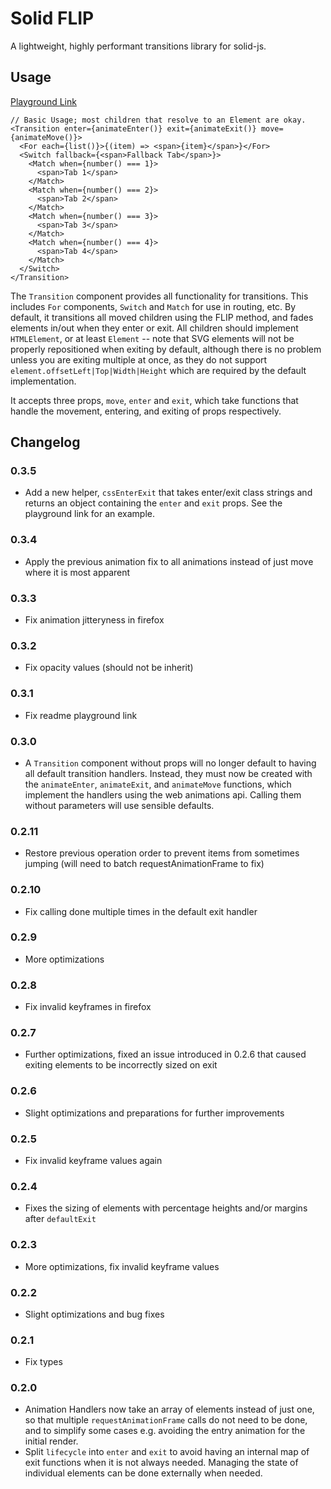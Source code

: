# Solid FLIP

A lightweight, highly performant transitions library for solid-js.

## Usage

[Playground Link](https://playground.solidjs.com/?hash=-277761497&version=1.0.7)

```tsx
// Basic Usage; most children that resolve to an Element are okay.
<Transition enter={animateEnter()} exit={animateExit()} move={animateMove()}>
  <For each={list()}>{(item) => <span>{item}</span>}</For>
  <Switch fallback={<span>Fallback Tab</span>}>
    <Match when={number() === 1}>
      <span>Tab 1</span>
    </Match>
    <Match when={number() === 2}>
      <span>Tab 2</span>
    </Match>
    <Match when={number() === 3}>
      <span>Tab 3</span>
    </Match>
    <Match when={number() === 4}>
      <span>Tab 4</span>
    </Match>
  </Switch>
</Transition>
```

The `Transition` component provides all functionality for transitions. This includes `For` components, `Switch` and `Match` for use in routing, etc. By default, it transitions all moved children using the FLIP method, and fades elements in/out when they enter or exit. All children should implement `HTMLElement`, or at least `Element` -- note that SVG elements will not be properly repositioned when exiting by default, although there is no problem unless you are exiting multiple at once, as they do not support `element.offsetLeft|Top|Width|Height` which are required by the default implementation.

It accepts three props, `move`, `enter` and `exit`, which take functions that handle the movement, entering, and exiting of props respectively.

## Changelog

### 0.3.5

- Add a new helper, `cssEnterExit` that takes enter/exit class strings and returns an object containing the `enter` and `exit` props. See the playground link for an example.

### 0.3.4

- Apply the previous animation fix to all animations instead of just move where it is most apparent

### 0.3.3

- Fix animation jitteryness in firefox

### 0.3.2

- Fix opacity values (should not be inherit)

### 0.3.1

- Fix readme playground link

### 0.3.0

- A `Transition` component without props will no longer default to having all default transition handlers. Instead, they must now be created with the `animateEnter`, `animateExit`, and `animateMove` functions, which implement the handlers using the web animations api. Calling them without parameters will use sensible defaults.

### 0.2.11

- Restore previous operation order to prevent items from sometimes jumping (will need to batch requestAnimationFrame to fix)

### 0.2.10

- Fix calling done multiple times in the default exit handler

### 0.2.9

- More optimizations

### 0.2.8

- Fix invalid keyframes in firefox

### 0.2.7

- Further optimizations, fixed an issue introduced in 0.2.6 that caused exiting elements to be incorrectly sized on exit

### 0.2.6

- Slight optimizations and preparations for further improvements

### 0.2.5

- Fix invalid keyframe values again

### 0.2.4

- Fixes the sizing of elements with percentage heights and/or margins after `defaultExit`

### 0.2.3

- More optimizations, fix invalid keyframe values

### 0.2.2

- Slight optimizations and bug fixes

### 0.2.1

- Fix types

### 0.2.0

- Animation Handlers now take an array of elements instead of just one, so that multiple `requestAnimationFrame` calls do not need to be done, and to simplify some cases e.g. avoiding the entry animation for the initial render.
- Split `lifecycle` into `enter` and `exit` to avoid having an internal map of exit functions when it is not always needed. Managing the state of individual elements can be done externally when needed.
